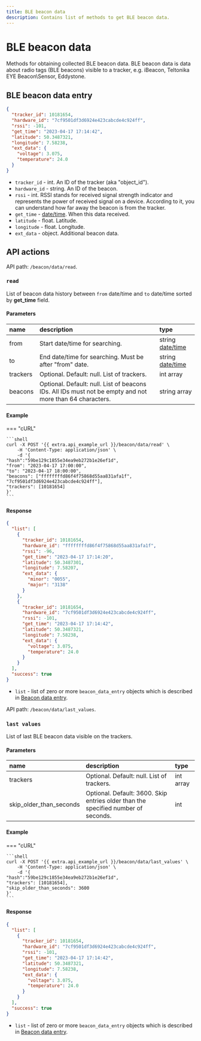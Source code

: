 ```yaml
---
title: BLE beacon data
description: Contains list of methods to get BLE beacon data.
---
```


# BLE beacon data

Methods for obtaining collected BLE beacon data.
BLE beacon data is data about radio tags (BLE beacons) visible to a tracker, e.g. iBeacon, Teltonika EYE Beacon\Sensor, Eddystone.


## BLE beacon data entry
```json
{
  "tracker_id": 10181654,
  "hardware_id": "7cf9501df3d6924e423cabcde4c924ff",
  "rssi": -101,
  "get_time": "2023-04-17 17:14:42",
  "latitude": 50.3487321,
  "longitude": 7.58238,
  "ext_data": {
    "voltage": 3.075,
    "temperature": 24.0
  }
}
```

* `tracker_id` - int. An ID of the tracker (aka "object_id").
* `hardware_id` - string. An ID of the beacon.
* `rssi` - int. RSSI stands for received signal strength indicator and represents the power of received signal on a device. According to it, you can understand how far away the beacon is from the tracker.
* `get_time` - [date/time](../../../getting-started/introduction.md#data-types). When this data received.
* `latitude` - float.  Latitude.
* `longitude` - float.  Longitude.
* `ext_data` - object. Additional beacon data.

## API actions

API path: `/beacon/data/read`.

### `read`

List of beacon data history between `from` date/time and `to` date/time sorted by **get_time** field.

#### Parameters

| name      | description                                                                                              | type                                                       |
|:----------|:---------------------------------------------------------------------------------------------------------|:-----------------------------------------------------------|
| from      | Start date/time for searching.                                                                           | string [date/time](../../../getting-started/introduction.md#data-types) |
| to        | End date/time for searching. Must be after "from" date.                                                  | string [date/time](../../../getting-started/introduction.md#data-types) |
| trackers  | Optional. Default: null. List of trackers.                                                               | int array                                                  |
| beacons   | Optional. Default: null. List of beacons IDs. All IDs must not be empty and not more than 64 characters. | string array                                               |
 

#### Example

=== "cURL"

    ```shell
    curl -X POST '{{ extra.api_example_url }}/beacon/data/read' \
        -H 'Content-Type: application/json' \
        -d '{
    "hash":"59be129c1855e34ea9eb272b1e26ef1d",
    "from": "2023-04-17 17:00:00",
    "to": "2023-04-17 18:00:00",
    "beacons": ["ffffffffd86f4f75868d55aa831afa1f", "7cf9501df3d6924e423cabcde4c924ff"],
    "trackers": [10181654]
    }'
    ```

#### Response

```json
{
  "list": [
    {
      "tracker_id": 10181654,
      "hardware_id": "ffffffffd86f4f75868d55aa831afa1f",
      "rssi": -96,
      "get_time": "2023-04-17 17:14:20",
      "latitude": 50.3487301,
      "longitude": 7.58207,
      "ext_data": {
        "minor": "0055",
        "major": "3138"
      }
    },
    {
      "tracker_id": 10181654,
      "hardware_id": "7cf9501df3d6924e423cabcde4c924ff",
      "rssi": -101,
      "get_time": "2023-04-17 17:14:42",
      "latitude": 50.3487321,
      "longitude": 7.58238,
      "ext_data": {
        "voltage": 3.075,
        "temperature": 24.0
      }
    }
  ],
  "success": true
}
```

* `list` - list of zero or more `beacon_data_entry` objects which is described in [Beacon data entry](index.md#ble-beacon-data-entry).


API path: `/beacon/data/last_values`.

### `last values`

List of last BLE beacon data visible on the trackers.

#### Parameters

| name                    | description                                                                       | type              |
|:------------------------|:----------------------------------------------------------------------------------|:------------------|
| trackers                | Optional. Default: null. List of trackers.                                        | int array         |
| skip_older_than_seconds | Optional. Default: 3600. Skip entries older than the specified number of seconds. | int               |    




#### Example

=== "cURL"

    ```shell
    curl -X POST '{{ extra.api_example_url }}/beacon/data/last_values' \
        -H 'Content-Type: application/json' \
        -d '{
    "hash":"59be129c1855e34ea9eb272b1e26ef1d",
    "trackers": [10181654],
    "skip_older_than_seconds": 3600
    }'
    ```

#### Response

```json
{
  "list": [
    {
      "tracker_id": 10181654,
      "hardware_id": "7cf9501df3d6924e423cabcde4c924ff",
      "rssi": -101,
      "get_time": "2023-04-17 17:14:42",
      "latitude": 50.3487321,
      "longitude": 7.58238,
      "ext_data": {
        "voltage": 3.075,
        "temperature": 24.0
      }
    }
  ],
  "success": true
}
```

* `list` - list of zero or more `beacon_data_entry` objects which is described in [Beacon data entry](index.md#ble-beacon-data-entry).
